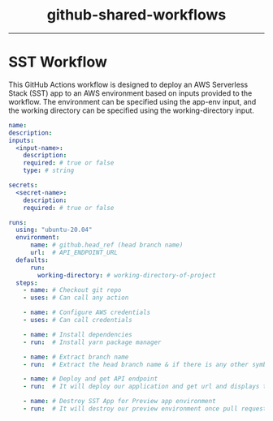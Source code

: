 <h1 align="center">github-shared-workflows</h1>

---

# SST Workflow

This GitHub Actions workflow is designed to deploy an AWS Serverless Stack (SST) app to an AWS environment based on inputs provided to the workflow. The environment can be specified using the app-env input, and the working directory can be specified using the working-directory input.

```yaml
name:
description:
inputs:
  <input-name>:
    description:
    required: # true or false
    type: # string 

secrets:
  <secret-name>:
    description:
    required: # true or false

runs:
  using: "ubuntu-20.04"
  environment: 
      name: # github.head_ref (head branch name)
      url:  # API_ENDPOINT_URL
  defaults:
      run:
        working-directory: # working-directory-of-project
  steps:
    - name: # Checkout git repo
    - uses: # Can call any action

    - name: # Configure AWS credentials
    - uses: # Can call credentials

    - name: # Install dependencies 
    - run:  # Install yarn package manager

    - name: # Extract branch name
    - run:  # Extract the head branch name & if there is any other symbol it will convert into "-" symbol. 

    - name: # Deploy and get API endpoint
    - run:  # It will deploy our application and get url and displays this url in pull request environment(for preview env).

    - name: # Destroy SST App for Preview app environment
    - run:  # It will destroy our preview environment once pull request merged or closed.
```







